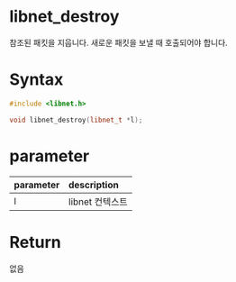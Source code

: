 # libnet_destroy

참조된 패킷을 지웁니다. 새로운 패킷을 보낼 때 호출되어야 합니다.

# **Syntax**

```c++
#include <libnet.h>

void libnet_destroy(libnet_t *l);
```

# **parameter**

| parameter | description |
| :---      | :--- |
| l         | libnet 컨텍스트 |

# **Return**

없음